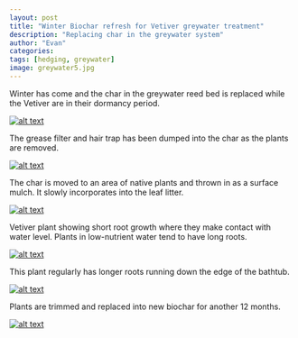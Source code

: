 ```yaml
---
layout: post
title: "Winter Biochar refresh for Vetiver greywater treatment"
description: "Replacing char in the greywater system"
author: "Evan"
categories: 
tags: [hedging, greywater]
image: greywater5.jpg
---
```

Winter has come and the char in the greywater reed bed is replaced while the Vetiver are in their dormancy period.


[![alt text](https://i.imgur.com/SCrR5FZm.jpg "Before removal")](https://u.teknik.io/ATndu.jpg)


The grease filter and hair trap has been dumped into the char as the plants are removed.


[![alt text](https://i.imgur.com/NAlnMq1m.jpg "During removal")](https://u.teknik.io/VoXFT.jpg)


The char is moved to an area of native plants and thrown in as a surface mulch. It slowly incorporates into the leaf litter.


[![alt text](https://i.imgur.com/dmZvLvZm.jpg "During removal")](https://u.teknik.io/Wvwzg.jpg)


Vetiver plant showing short root growth where they make contact with water level. Plants in low-nutrient water tend to have long roots.


[![alt text](https://i.imgur.com/20ZeuU3m.jpg "After removal")](https://u.teknik.io/AuWAb.jpg)


This plant regularly has longer roots running down the edge of the bathtub.


[![alt text](https://i.imgur.com/WundrHmm.jpg "After removal")](https://u.teknik.io/33OwW.jpg)


Plants are trimmed and replaced into new biochar for another 12 months.


[![alt text](https://i.imgur.com/SHdbHu0m.jpg "Before removal")](https://u.teknik.io/5aP7c.jpg)
